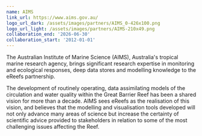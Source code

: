 ```yaml
---
name: AIMS
link_url: https://www.aims.gov.au/
logo_url_dark: /assets/images/partners/AIMS_0-426x100.png
logo_url_light: /assets/images/partners/AIMS-210x49.png
collaboration_end: '2026-06-30'
collaboration_start: '2012-01-01'
---
```

The Australian Institute of Marine Science (AIMS), Australia's tropical marine research agency, brings significant research expertise in monitoring and ecological responses, deep data stores and modelling knowledge to the eReefs partnership.

The development of routinely operating, data assimilating models of the circulation and water quality within the Great Barrier Reef has been a shared vision for more than a decade. AIMS sees eReefs as the realisation of this vision, and believes that the modelling and visualisation tools developed will not only advance many areas of science but increase the certainty of scientific advice provided to stakeholders in relation to some of the most challenging issues affecting the Reef.
